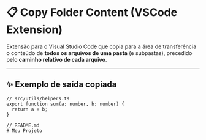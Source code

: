 # 📋 Copy Folder Content (VSCode Extension)

Extensão para o Visual Studio Code que copia para a área de transferência o conteúdo de **todos os arquivos de uma pasta** (e subpastas), precedido pelo **caminho relativo de cada arquivo**.

---

## ✨ Exemplo de saída copiada

`````text
// src/utils/helpers.ts
export function sum(a: number, b: number) {
  return a + b;
}

// README.md
# Meu Projeto
